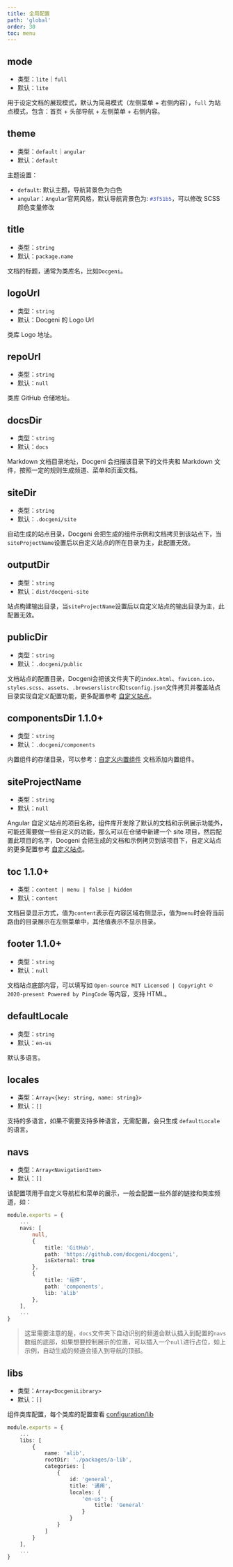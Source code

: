 ```yaml
---
title: 全局配置
path: 'global'
order: 30
toc: menu
---
```


## mode

- 类型：`lite`｜`full`
- 默认：`lite`

用于设定文档的展现模式，默认为简易模式（左侧菜单 + 右侧内容），`full` 为站点模式，包含：首页 + 头部导航 + 左侧菜单 + 右侧内容。

## theme

- 类型：`default`｜`angular`
- 默认：`default`

主题设置：
- `default`: 默认主题，导航背景色为白色
- `angular`：`Angular`官网风格，默认导航背景色为: <code style="color: #3f51b5">#3f51b5</code>，可以修改 SCSS 颜色变量修改


## title

- 类型：`string`
- 默认：`package.name`

文档的标题，通常为类库名，比如`Docgeni`。

## logoUrl
- 类型：`string`
- 默认：Docgeni 的 Logo Url

类库 Logo 地址。

## repoUrl
- 类型：`string`
- 默认：`null`

类库 GitHub 仓储地址。

## docsDir
- 类型：`string`
- 默认：`docs`

Markdown 文档目录地址，Docgeni 会扫描该目录下的文件夹和 Markdown 文件，按照一定的规则生成频道、菜单和页面文档。

## siteDir
- 类型：`string`
- 默认：`.docgeni/site`

自动生成的站点目录，Docgeni 会把生成的组件示例和文档拷贝到该站点下，当`siteProjectName`设置后以自定义站点的所在目录为主，此配置无效。

## outputDir
- 类型：`string`
- 默认：`dist/docgeni-site`

站点构建输出目录，当`siteProjectName`设置后以自定义站点的输出目录为主，此配置无效。

## publicDir
- 类型：`string`
- 默认：`.docgeni/public`

文档站点的配置目录，Docgeni会把该文件夹下的`index.html`、`favicon.ico`、`styles.scss`、`assets`、`.browserslistrc`和`tsconfig.json`文件拷贝并覆盖站点目录实现自定义配置功能，更多配置参考 [自定义站点](/guides/advance/customize)。

## componentsDir <label>1.1.0+</label>
- 类型：`string`
- 默认：`.docgeni/components`

内置组件的存储目录，可以参考：[自定义内置组件](/guides/basic/built-in-components#自定义内置组件) 文档添加内置组件。

## siteProjectName
- 类型：`string`
- 默认：`null`

Angular 自定义站点的项目名称，组件库开发除了默认的文档和示例展示功能外，可能还需要做一些自定义的功能，那么可以在仓储中新建一个 site 项目，然后配置此项目的名字，Docgeni 会把生成的文档和示例拷贝到该项目下，自定义站点的更多配置参考 [自定义站点](/guides/advance/customize)。

## toc <label>1.1.0+</label>
- 类型：`content | menu | false | hidden`
- 默认：`content`

文档目录显示方式，值为`content`表示在内容区域右侧显示，值为`menu`时会将当前路由的目录展示在左侧菜单中，其他值表示不显示目录。

## footer <label>1.1.0+</label>
- 类型：`string`
- 默认：`null`

文档站点底部内容，可以填写如 `Open-source MIT Licensed | Copyright © 2020-present Powered by PingCode` 等内容，支持 HTML。

## defaultLocale
- 类型：`string`
- 默认：`en-us`

默认多语言。

## locales
- 类型：`Array<{key: string, name: string}>`
- 默认：`[]`

支持的多语言，如果不需要支持多种语言，无需配置，会只生成 `defaultLocale` 的语言。

## navs
- 类型：`Array<NavigationItem>`
- 默认：`[]`

该配置项用于自定义导航栏和菜单的展示，一般会配置一些外部的链接和类库频道，如：
```ts
module.exports = {
    ...
    navs: [
        null,
        {
            title: 'GitHub',
            path: 'https://github.com/docgeni/docgeni',
            isExternal: true
        },
        {
            title: '组件',
            path: 'components',
            lib: 'alib'
        },
    ],
    ...
}
```
> 这里需要注意的是，`docs`文件夹下自动识别的频道会默认插入到配置的`navs`数组的底部，如果想要控制展示的位置，可以插入一个`null`进行占位，如上示例，自动生成的频道会插入到导航的顶部。

## libs
- 类型：`Array<DocgeniLibrary>`
- 默认：`[]`

组件类库配置，每个类库的配置查看 [configuration/lib](configuration/lib)

```ts
module.exports = {
    ...
    libs: [
        {
            name: 'alib',
            rootDir: './packages/a-lib',
            categories: [
                {
                    id: 'general',
                    title: '通用',
                    locales: {
                        'en-us': {
                            title: 'General'
                        }
                    }
                }
            ]
        }
    ],
    ...
}
```
